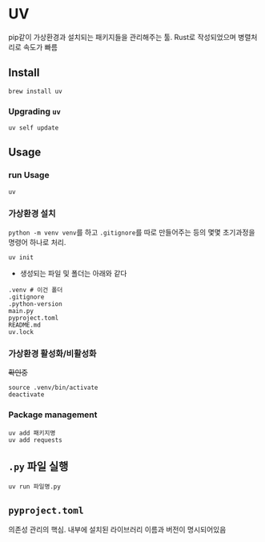 # UV
pip같이 가상환경과 설치되는 패키지들을 관리해주는 툴. Rust로 작성되었으며 병렬처리로 속도가 빠름

## Install
```
brew install uv
```
### Upgrading `uv`
```
uv self update
```
## Usage
### run Usage
```
uv
```
### 가상환경 설치
`python -m venv venv`를 하고 `.gitignore`를 따로 만들어주는 등의 몇몇 초기과정을 명령어 하나로 처리.
```
uv init
```
- 생성되는 파일 및 폴더는 아래와 같다
```shell
.venv # 이건 폴더
.gitignore
.python-version
main.py
pyproject.toml
README.md
uv.lock
```
### 가상환경 활성화/비활성화
~~확인중~~
```
source .venv/bin/activate
deactivate
```

### Package management
```
uv add 패키지명
uv add requests
```

## `.py` 파일 실행
```
uv run 파일명.py
```

## `pyproject.toml`
의존성 관리의 핵심. 내부에 설치된 라이브러리 이름과 버전이 명시되어있음
